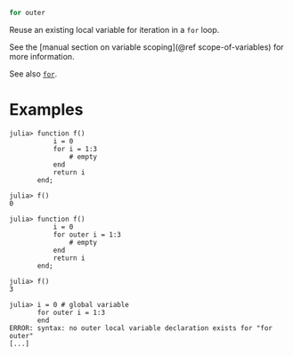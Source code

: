 ```julia
for outer
```

Reuse an existing local variable for iteration in a `for` loop.

See the [manual section on variable scoping](@ref scope-of-variables) for more information.

See also [`for`](@ref).

# Examples

```jldoctest
julia> function f()
           i = 0
           for i = 1:3
               # empty
           end
           return i
       end;

julia> f()
0
```

```jldoctest
julia> function f()
           i = 0
           for outer i = 1:3
               # empty
           end
           return i
       end;

julia> f()
3
```

```jldoctest
julia> i = 0 # global variable
       for outer i = 1:3
       end
ERROR: syntax: no outer local variable declaration exists for "for outer"
[...]
```
